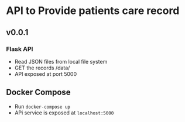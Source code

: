 # API to Provide patients care record

## v0.0.1
### Flask API 
* Read JSON files from local file system 
* GET the records /data/<filename>
* API exposed at port 5000

## Docker Compose 
* Run `docker-compose up`
* APi service is exposed at `localhost:5000` 